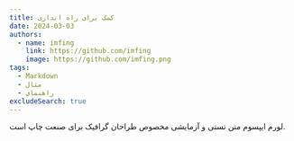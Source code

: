 ```yaml
---
title: کمک برای راه اندازی
date: 2024-03-03
authors:
  - name: imfing
    link: https://github.com/imfing
    image: https://github.com/imfing.png
tags:
  - Markdown
  - مثال
  - راهنمای
excludeSearch: true
---
```


لورم ایپسوم متن تستی و آزمایشی مخصوص طراحان گرافیک برای صنعت چاپ است.